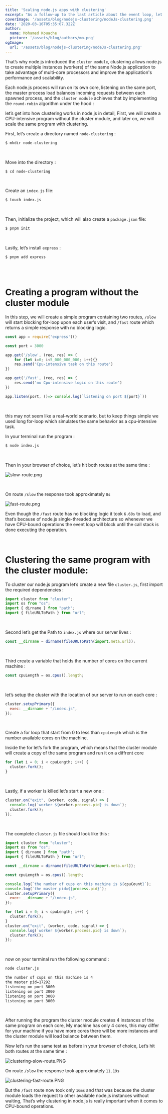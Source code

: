 ```yaml
---
title: 'Scaling node.js apps with clustering'
excerpt: "As a follow-up to the last article about the event loop, let's go deeper into how to scale node.js apps with clustering."
coverImage: '/assets/blog/nodejs-clustering/nodeJs-clustering.png'
date: '2020-03-16T05:35:07.322Z'
author:
  name: Mohamed Kouache
  picture: '/assets/blog/authors/mo.png'
ogImage:
  url: '/assets/blog/nodejs-clustering/nodeJs-clustering.png'
---
```




That’s why node.js introduced the `cluster module`, 
clustering allows node.js to create multiple instances (workers) of the same Node.js application to take advantage of multi-core processors and improve the application's performance and scalability.<br>

Each node.js process will run on its own core, listening on the same port, 
the master process load balances incoming requests between each  spawned process, 
and the `cluster module` achieves that by implementing the `round-robin` algorithm under the hood :

let’s get into how clustering works in node.js in detail, First, we will create a CPU-intensive program without the cluster module, and later on, we will scale the same program with clustering.

First, let’s create a directory named  `node-clustering` :

```bash
$ mkdir node-clustering
```

<br>

Move into the directory :

```bash
$ cd node-clustering
```

<br>

Create an `index.js` file:

```bash
$ touch index.js
```

<br>

Then, initialize the project, which will also create a `package.json` file:

```bash
$ pnpm init
```

<br>

Lastly, let’s install `express` : 

```bash
$ pnpm add express
```

<br>
<br>

# Creating a program without the cluster module

In this step, we will create a simple program containing two routes, `/slow` will start blocking for-loop upon each user’s visit, and `/fast` route which returns a simple response with no blocking logic.

```javascript
const app = require('express')()

const port = 3000

app.get('/slow', (req, res) => {
    for (let i=0; i<5_000_000_000; i++){}
    res.send('Cpu-intensive task on this route')
})

app.get('/fast', (req, res) => {
    res.send('no Cpu-intensive logic on this route')
})

app.listen(port, ()=> console.log(`listening on port ${port}`))
```

<br>

this may not seem like a real-world scenario, but to keep things simple we used long for-loop which simulates the same behavior as a cpu-intensive task.

In your terminal run the program :

```bash
$ node index.js
```

<br>

Then in your browser of choice, let’s hit both routes at the same time :

![slow-route.png](/assets/blog/nodejs-clustering/slow-route.png)

<br>

On route `/slow` the response took approximately `8s`

![fast-route.png](/assets/blog/nodejs-clustering/fast-route.png)


Even though the `/fast` route has no blocking logic it took `6.60s` to load, and that’s because of node.js single-threaded architecture so whenever we have CPU-bound operations the event loop will block until the call stack is done executing the operation.

<br>

# Clustering the same program with the cluster module:

To cluster our node.js program let’s create a new file `cluster.js`, first import the required dependencies :

```javascript
import cluster from "cluster";
import os from "os";
import { dirname } from "path";
import { fileURLToPath } from "url";
```

<br>

Second let’s get the Path to `index.js`  where our server lives :

```javascript
const __dirname = dirname(fileURLToPath(import.meta.url));
```

<br>

Third create a variable that holds the number of cores on the current machine :

```javascript
const cpuLength = os.cpus().length;
```

<br>

let’s setup the cluster with the location of our server to run on each core :

```javascript
cluster.setupPrimary({
  exec: __dirname + "/index.js",
});
```

<br>

Create a for loop that start from 0 to less than `cpuLength` which is the number available cores on the machine.

Inside the for let’s fork the program, which means that the cluster module will create a copy of the same program and run it on a diffrent core

```javascript
for (let i = 0; i < cpuLength; i++) {
  cluster.fork();
}
```

<br>

Lastly, if a worker is killed let’s start a new one :

```javascript
cluster.on("exit", (worker, code, signal) => {
  console.log(`worker ${worker.process.pid} is down`);
  cluster.fork();
});
```

<br>

The complete `cluster.js` file should look like this :

```javascript
import cluster from "cluster";
import os from "os";
import { dirname } from "path";
import { fileURLToPath } from "url";

const __dirname = dirname(fileURLToPath(import.meta.url));

const cpuLength = os.cpus().length;

console.log(`the number of cups on this machine is ${cpuCount}`);
console.log(`the master pid=${process.pid}`);
cluster.setupPrimary({
  exec: __dirname + "/index.js",
});

for (let i = 0; i < cpuLength; i++) {
  cluster.fork();
}
cluster.on("exit", (worker, code, signal) => {
  console.log(`worker ${worker.process.pid} is down`);
  cluster.fork();
});
```

<br>

now on your terminal run the following command :

```bash
node cluster.js

the number of cups on this machine is 4
the master pid=17292
listening on port 3000
listening on port 3000
listening on port 3000
listening on port 3000
```

<br>

After running the program the cluster module creates 4 instances of the same program on each core, My machine has only 4 cores, this may differ for your machine if you have more cores there will be more instances and the cluster module will load balance between them.

Now let’s run the same test as before in your browser of choice, Let’s hit both routes at the same time :

![clustering-slow-route.PNG](/assets/blog/nodejs-clustering/clustering-slow-route.png)

On route `/slow` the response took approximately `11.19s` 

![clustering-fast-route.PNG](/assets/blog/nodejs-clustering/clustering-fast-route.png)

But the `/fast` route now took only `16ms`  and that was because the cluster module loads the request to other available node.js instances without waiting, That’s why clustering in node.js is really important when it comes to CPU-bound operations.
